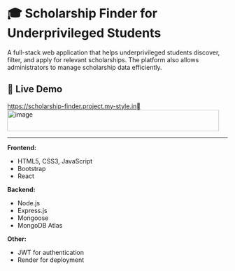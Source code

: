 # 🎓 Scholarship Finder for Underprivileged Students

A full-stack web application that helps underprivileged students discover, filter, and apply for relevant scholarships. The platform also allows administrators to manage scholarship data efficiently.

## 🚀 Live Demo
https://scholarship-finder.project.my-style.in<img width="484" height="49" alt="image" src="https://github.com/user-attachments/assets/5356663e-d056-426b-98e8-68de2bb66563" />


---

**Frontend:**
- HTML5, CSS3, JavaScript
- Bootstrap
- React 

**Backend:**
- Node.js
- Express.js
- Mongoose
- MongoDB Atlas

**Other:**
- JWT for authentication
- Render for deployment
